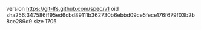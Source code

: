 version https://git-lfs.github.com/spec/v1
oid sha256:347586ff95ed6cbd89111b362730b6ebbd09ce5fece176f679f03b2b8ce289d9
size 1705
